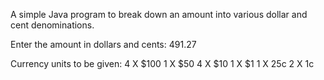 A simple Java program to break down an amount into various dollar and cent denominations.

Enter the amount in dollars and cents: 491.27

Currency units to be given:
4 X $100
1 X $50
4 X $10
1 X $1
1 X 25c
2 X 1c
